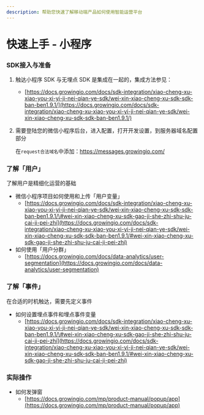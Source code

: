 ```yaml
---
description: 帮助您快速了解移动端产品如何使用智能运营平台
---
```


# 快速上手 - 小程序

### **SDK接入与准备**

1. 触达小程序 SDK 与无埋点 SDK 是集成在一起的，集成方法参见：
   * [https://docs.growingio.com/docs/sdk-integration/xiao-cheng-xu-xiao-you-xi-yi-ji-nei-qian-ye-sdk/wei-xin-xiao-cheng-xu-sdk-sdk-ban-ben1.9.1/](https://docs.growingio.com/docs/sdk-integration/xiao-cheng-xu-xiao-you-xi-yi-ji-nei-qian-ye-sdk/wei-xin-xiao-cheng-xu-sdk-sdk-ban-ben1.9.1/) 
2. 需要登陆您的微信小程序后台，进入配置，打开开发设置，到服务器域名配置部分

   在`request合法域名`中添加：https://messages.growingio.com/

### **了解「用户」**

了解用户是精细化运营的基础

* 微信小程序项目如何使用和上传「用户变量」
  * [https://docs.growingio.com/docs/sdk-integration/xiao-cheng-xu-xiao-you-xi-yi-ji-nei-qian-ye-sdk/wei-xin-xiao-cheng-xu-sdk-sdk-ban-ben1.9.1/\#wei-xin-xiao-cheng-xu-sdk-gao-ji-she-zhi-shu-ju-cai-ji-pei-zhi](https://docs.growingio.com/docs/sdk-integration/xiao-cheng-xu-xiao-you-xi-yi-ji-nei-qian-ye-sdk/wei-xin-xiao-cheng-xu-sdk-sdk-ban-ben1.9.1/#wei-xin-xiao-cheng-xu-sdk-gao-ji-she-zhi-shu-ju-cai-ji-pei-zhi)
* 如何使用「用户分群」
  * [https://docs.growingio.com/docs/data-analytics/user-segmentation](https://docs.growingio.com/docs/data-analytics/user-segmentation)

### **了解「事件」**

在合适的时机触达，需要先定义事件

* 如何设置埋点事件和埋点事件变量
  * [https://docs.growingio.com/docs/sdk-integration/xiao-cheng-xu-xiao-you-xi-yi-ji-nei-qian-ye-sdk/wei-xin-xiao-cheng-xu-sdk-sdk-ban-ben1.9.1/\#wei-xin-xiao-cheng-xu-sdk-gao-ji-she-zhi-shu-ju-cai-ji-pei-zhi](https://docs.growingio.com/docs/sdk-integration/xiao-cheng-xu-xiao-you-xi-yi-ji-nei-qian-ye-sdk/wei-xin-xiao-cheng-xu-sdk-sdk-ban-ben1.9.1/#wei-xin-xiao-cheng-xu-sdk-gao-ji-she-zhi-shu-ju-cai-ji-pei-zhi)

### **实际操作**

* 如何发弹窗
  * [https://docs.growingio.com/mp/product-manual/popup/app](https://docs.growingio.com/mp/product-manual/popup/app)

